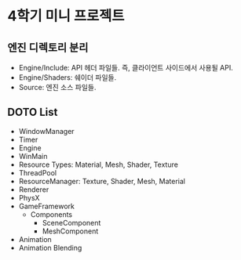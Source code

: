 ﻿# 4학기 미니 프로젝트

## 엔진 디렉토리 분리
- Engine/Include: API 헤더 파일들. 즉, 클라이언트 사이드에서 사용될 API.
- Engine/Shaders: 쉐이더 파일들.
- Source: 엔진 소스 파일들.

## DOTO List
- WindowManager
- Timer
- Engine
- WinMain
- Resource Types: Material, Mesh, Shader, Texture
- ThreadPool
- ResourceManager: Texture, Shader, Mesh, Material
- Renderer
- PhysX
- GameFramework
	- Components
		- SceneComponent
		- MeshComponent
- Animation
- Animation Blending